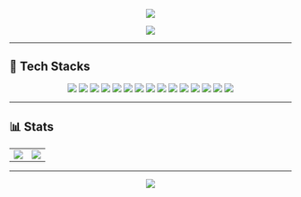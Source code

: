 <p align="center">
  <img src="https://capsule-render.vercel.app/api?type=waving&color=FBCFE8&height=180&section=header&text=Yeonju%20Jo&fontSize=40&fontColor=000000&fontAlignY=35" />
</p>
<p align="center">
  <img src="https://img.shields.io/badge/-🤝%20협업과%20소통을%20중요하게%20여기는%20개발자%20연주입니다!-FCE7F3?style=for-the-badge&logo=heart&logoColor=FF69B4&labelColor=F9A8D4&color=FBCFE8" />
</p>

---

## 🚀 Tech Stacks

<p align="center">
  <img src="https://img.shields.io/badge/CSS3-1572B6?style=flat-square&logo=css3&logoColor=white"/>
  <img src="https://img.shields.io/badge/DISCORD-5865F2?style=flat-square&logo=discord&logoColor=white"/>
  <img src="https://img.shields.io/badge/Figma-F24E1E?style=flat-square&logo=figma&logoColor=white"/>
  <img src="https://img.shields.io/badge/Flutter-02569B?style=flat-square&logo=flutter&logoColor=white"/>
  <img src="https://img.shields.io/badge/GitHub-181717?style=flat-square&logo=github&logoColor=white"/>
  <img src="https://img.shields.io/badge/HTML5-E34F26?style=flat-square&logo=html5&logoColor=white"/>
  <img src="https://img.shields.io/badge/JQuery-0769AD?style=flat-square&logo=jquery&logoColor=white"/>
  <img src="https://img.shields.io/badge/Java-007396?style=flat-square&logo=java&logoColor=white"/>
  <img src="https://img.shields.io/badge/JavaScript-F7DF1E?style=flat-square&logo=javascript&logoColor=black"/>
  <img src="https://img.shields.io/badge/Linux-FCC624?style=flat-square&logo=linux&logoColor=black"/>
  <img src="https://img.shields.io/badge/MySQL-4479A1?style=flat-square&logo=mysql&logoColor=white"/>
  <img src="https://img.shields.io/badge/Node.js-339933?style=flat-square&logo=nodedotjs&logoColor=white"/>
  <img src="https://img.shields.io/badge/Oracle-F80000?style=flat-square&logo=oracle&logoColor=white"/>
  <img src="https://img.shields.io/badge/React-61DAFB?style=flat-square&logo=react&logoColor=black"/>
  <img src="https://img.shields.io/badge/Vue.js-4FC08D?style=flat-square&logo=vuedotjs&logoColor=white"/>
</p>

---

## 📊 Stats

<p align="center">
  <table>
    <tr>
      <td>
        <img src="https://github-readme-stats.vercel.app/api/top-langs/?username=Yeonju02&layout=compact&langs_count=8&theme=default"/>
      </td>
      <td>
        <img src="https://github-readme-stats.vercel.app/api?username=Yeonju02&show_icons=true&theme=default"/>
      </td>
    </tr>
  </table>
</p>

---

<!-- 아래는 그래픽 효과용 -->
<p align="center">
  <img src="https://capsule-render.vercel.app/api?type=waving&color=FBCFE8&height=100&section=footer"/>
</p>

